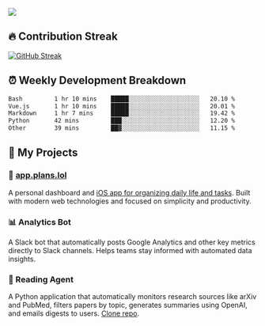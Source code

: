 ![](http://github-profile-summary-cards.vercel.app/api/cards/profile-details?username=sivori&theme=nightowl)

## 🔥 Contribution Streak
[![GitHub Streak](https://github-readme-streak-stats-murex-one.vercel.app?user=sivori&theme=nightowl&hide_border=true&card_width=700&card_height=200&ring=EBE011&fire=EB9B1B)](https://git.io/streak-stats)

## ⏰ Weekly Development Breakdown
<!--START_SECTION:waka-->

```txt
Bash         1 hr 10 mins    █████░░░░░░░░░░░░░░░░░░░░   20.10 %
Vue.js       1 hr 10 mins    █████░░░░░░░░░░░░░░░░░░░░   20.01 %
Markdown     1 hr 7 mins     █████░░░░░░░░░░░░░░░░░░░░   19.42 %
Python       42 mins         ███░░░░░░░░░░░░░░░░░░░░░░   12.20 %
Other        39 mins         ██▓░░░░░░░░░░░░░░░░░░░░░░   11.15 %
```

<!--END_SECTION:waka-->

## 🚀 My Projects

### 📱 [app.plans.lol](https://app.plans.lol)
A personal dashboard and [iOS app for organizing daily life and tasks](https://apps.apple.com/us/app/plans-lol/id6703607762). Built with modern web technologies and focused on simplicity and productivity.

### 📊 Analytics Bot
A Slack bot that automatically posts Google Analytics and other key metrics directly to Slack channels. Helps teams stay informed with automated data insights.

### 🤖 Reading Agent

A Python application that automatically monitors research sources like arXiv and PubMed, filters papers by topic, generates summaries using OpenAI, and emails digests to users. [Clone repo](https://github.com/mentarch/reading-agent).

